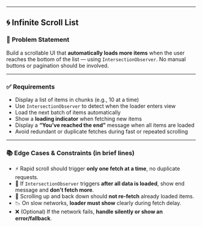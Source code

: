 
---

## 🌀 Infinite Scroll List

### 🧠 **Problem Statement**

Build a scrollable UI that **automatically loads more items** when the user reaches the bottom of the list — using `IntersectionObserver`. No manual buttons or pagination should be involved.

---

### ✅ **Requirements**

* Display a list of items in chunks (e.g., 10 at a time)
* Use `IntersectionObserver` to detect when the loader enters view
* Load the next batch of items automatically
* Show a **loading indicator** when fetching new items
* Display a **“You’ve reached the end”** message when all items are loaded
* Avoid redundant or duplicate fetches during fast or repeated scrolling

---

### 📚 **Edge Cases & Constraints (in brief lines)**

* ⚡ Rapid scroll should trigger **only one fetch at a time**, no duplicate requests.
* 🧱 If `IntersectionObserver` triggers **after all data is loaded**, show end message and **don’t fetch more**.
* 🔁 Scrolling up and back down should **not re-fetch** already loaded items.
* 📉 On slow networks, **loader must show** clearly during fetch delay.
* ❌ (Optional) If the network fails, **handle silently or show an error/fallback**.



